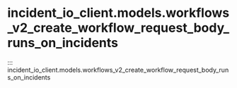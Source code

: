 # incident_io_client.models.workflows_v2_create_workflow_request_body_runs_on_incidents

::: incident_io_client.models.workflows_v2_create_workflow_request_body_runs_on_incidents
